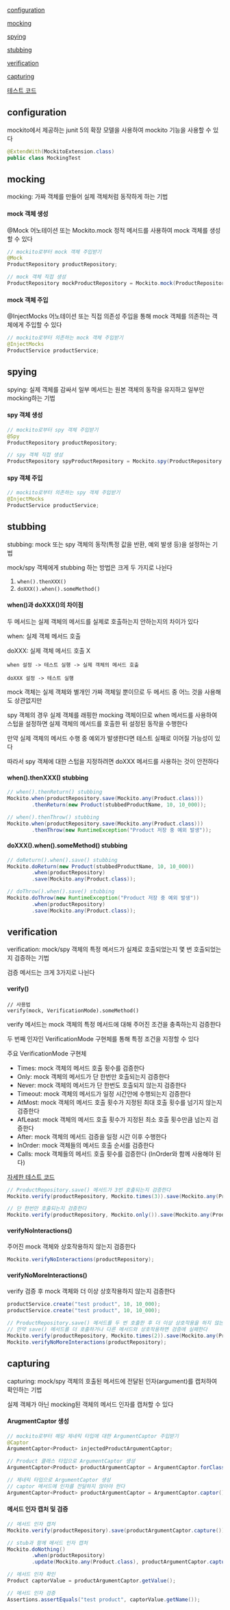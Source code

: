 [configuration](#configuration)

[mocking](#mocking)

[spying](#spying)

[stubbing](#stubbing)

[verification](#verification)

[capturing](#capturing)

[테스트 코드](../src/test/java/hansanhha)


## configuration

mockito에서 제공하는 junit 5의 확장 모델을 사용하여 mockito 기능을 사용할 수 있다

```java
@ExtendWith(MockitoExtension.class)
public class MockingTest
```


## mocking

mocking: 가짜 객체를 만들어 실제 객체처럼 동작하게 하는 기법

#### mock 객체 생성

@Mock 어노테이션 또는 Mockito.mock 정적 메서드를 사용하여 mock 객체를 생성할 수 있다

```java
// mockito로부터 mock 객체 주입받기 
@Mock
ProductRepository productRepository;

// mock 객체 직접 생성
ProductRepository mockProductRepository = Mockito.mock(ProductRepository.class);
```

#### mock 객체 주입

@InjectMocks 어노테이션 또는 직접 의존성 주입을 통해 mock 객체를 의존하는 객체에게 주입할 수 있다

```java
// mockito로부터 의존하는 mock 객체 주입받기
@InjectMocks
ProductService productService;
```


## spying

spying: 실제 객체를 감싸서 일부 메서드는 원본 객체의 동작을 유지하고 일부만 mocking하는 기법

#### spy 객체 생성

```java
// mockito로부터 spy 객체 주입받기
@Spy
ProductRepository productRepository;

// spy 객체 직접 생성
ProductRepository spyProductRepository = Mockito.spy(ProductRepository.class);
```

#### spy 객체 주입

```java
// mockito로부터 의존하는 spy 객체 주입받기
@InjectMocks
ProductService productService;
```


## stubbing

stubbing: mock 또는 spy 객체의 동작(특정 값을 반환, 예외 발생 등)을 설정하는 기법

mock/spy 객체에게 stubbing 하는 방법은 크게 두 가지로 나뉜다

1. `when().thenXXX()`
2. `doXXX().when().someMethod()`

#### when()과 doXXX()의 차이점

두 메서드는 실제 객체의 메서드를 실제로 호출하는지 안하는지의 차이가 있다

when: 실제 객체 메서드 호출

doXXX: 실제 객체 메서드 호출 X

```text
when 설정 -> 테스트 실행 -> 실제 객체의 메서드 호출

doXXX 설정 -> 테스트 실행
```

mock 객체는 실제 객체와 별개인 가짜 객체일 뿐이므로 두 메서드 중 어느 것을 사용해도 상관없지만

spy 객체의 경우 실제 객체를 래핑한 mocking 객체이므로 when 메서드를 사용하여 스텁을 설정하면 실제 객체의 메서드를 호출한 뒤 설정된 동작을 수행한다

만약 실제 객체의 메서드 수행 중 예외가 발생한다면 테스트 실패로 이어질 가능성이 있다

따라서 spy 객체에 대한 스텁을 지정하려면 doXXX 메서드를 사용하는 것이 안전하다


#### when().thenXXX() stubbing

```java
// when().thenReturn() stubbing
Mockito.when(productRepository.save(Mockito.any(Product.class)))
        .thenReturn(new Product(stubbedProductName, 10, 10_000));

// when().thenThrow() stubbing
Mockito.when(productRepository.save(Mockito.any(Product.class)))
        .thenThrow(new RuntimeException("Product 저장 중 예외 발생"));
```

#### doXXX().when().someMethod() stubbing

```java
// doReturn().when().save() stubbing
Mockito.doReturn(new Product(stubbedProductName, 10, 10_000))
        .when(productRepository)
        .save(Mockito.any(Product.class));

// doThrow().when().save() stubbing
Mockito.doThrow(new RuntimeException("Product 저장 중 예외 발생"))
        .when(productRepository)
        .save(Mockito.any(Product.class));
```


## verification

verification: mock/spy 객체의 특정 메서드가 실제로 호출되었는지 몇 번 호출되었는지 검증하는 기법

검증 메서드는 크게 3가지로 나뉜다

#### verify()

```text
// 사용법
verify(mock, VerificationMode).someMethod()
```

verify 메서드는 mock 객체의 특정 메서드에 대해 주어진 조건을 충족하는지 검증한다

두 번째 인자인 VerificationMode 구현체를 통해 특정 조건을 지정할 수 있다

주요 VerificationMode 구현체
- Times: mock 객체의 메서드 호출 횟수를 검증한다
- Only: mock 객체의 메서드가 단 한번만 호출되는지 검증한다
- Never: mock 객체의 메서드가 단 한번도 호출되지 않는지 검증한다
- Timeout: mock 객체의 메서드가 일정 시간안에 수행되는지 검증한다
- AtMost: mock 객체의 메서드 호출 횟수가 지정된 최대 호출 횟수를 넘기지 않는지 검증한다
- AfLeast: mock 객체의 메서드 호출 횟수가 지정된 최소 호출 횟수만큼 넘는지 검증한다
- After: mock 객체의 메서드 검증을 일정 시간 이후 수행한다
- InOrder: mock 객체들의 메서드 호출 순서를 검증한다
- Calls: mock 객체들의 메서드 호출 횟수를 검증한다 (InOrder와 함께 사용해야 된다)

[자세한 테스트 코드](../src/test/java/hansanhha/VerificationTest.java)

```java
// ProductRepository.save() 메서드가 3번 호출되는지 검증한다
Mockito.verify(productRepository, Mockito.times(3)).save(Mockito.any(Product.class));

// 단 한번만 호출되는지 검증한다
Mockito.verify(productRepository, Mockito.only()).save(Mockito.any(Product.class));
```

#### verifyNoInteractions()

주어진 mock 객체와 상호작용하지 않는지 검증한다

```java
Mockito.verifyNoInteractions(productRepository);
```

#### verifyNoMoreInteractions()

verify 검증 후 mock 객체와 더 이상 상호작용하지 않는지 검증한다

```java
productService.create("test product", 10, 10_000);
productService.create("test product", 10, 10_000);

// ProductRepository.save() 메서드를 두 번 호출한 후 더 이상 상호작용을 하지 않는지 검증한다 
// 만약 save() 메서드를 더 호출하거나 다른 메서드와 상호작용하면 검증에 실패한다
Mockito.verify(productRepository, Mockito.times(2)).save(Mockito.any(Product.class));
Mockito.verifyNoMoreInteractions(productRepository);
```


## capturing

capturing: mock/spy 객체의 호출된 메서드에 전달된 인자(argument)를 캡처하여 확인하는 기법

실제 객체가 아닌 mocking된 객체의 메서드 인자를 캡처할 수 있다

#### ArugmentCaptor 생성

```java
// mockito로부터 해당 제네릭 타입에 대한 ArgumentCaptor 주입받기
@Captor
ArgumentCaptor<Product> injectedProductArgumentCaptor;

// Product 클래스 타입으로 ArgumentCaptor 생성
ArgumentCaptor<Product> productArgumentCaptor = ArgumentCaptor.forClass(Product.class);

// 제네릭 타입으로 ArgumentCaptor 생성
// captor 메서드에 인자를 전달하지 않아야 한다
ArgumentCaptor<Product> productArgumentCaptor = ArgumentCaptor.captor();
```

#### 메서드 인자 캡처 및 검증

```java
// 메서드 인자 캡처
Mockito.verify(productRepository).save(productArgumentCaptor.capture());

// stub과 함께 메서드 인자 캡처
Mockito.doNothing()
        .when(productRepository)
        .update(Mockito.any(Product.class), productArgumentCaptor.capture());

// 메서드 인자 확인
Product captorValue = productArgumentCaptor.getValue();

// 메서드 인자 검증
Assertions.assertEquals("test product", captorValue.getName());
```

